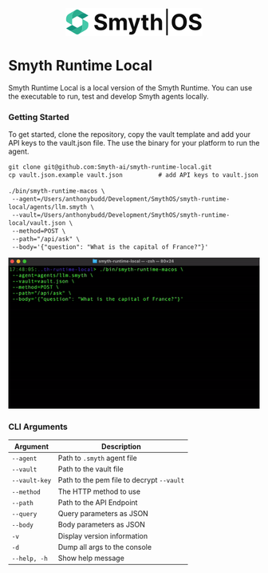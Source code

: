 <p align="center">
  <img width="auto" src="smythos.svg" alt="Header">
</p>

# Smyth Runtime Local

Smyth Runtime Local is a local version of the Smyth Runtime. You can use the executable to run, test and develop Smyth agents locally.

### Getting Started
To get started, clone the repository, copy the vault template and add your API keys to the vault.json file. The use the binary for your platform to run the agent.
```
git clone git@github.com:Smyth-ai/smyth-runtime-local.git
cp vault.json.example vault.json          # add API keys to vault.json

./bin/smyth-runtime-macos \
 --agent=/Users/anthonybudd/Development/SmythOS/smyth-runtime-local/agents/llm.smyth \
 --vault=/Users/anthonybudd/Development/SmythOS/smyth-runtime-local/vault.json \
 --method=POST \
 --path="/api/ask" \
 --body='{"question": "What is the capital of France?"}'
```

<p align="center">
  <img width="auto" width="500" src="./ReadMe.gif">
</p>


### CLI Arguments
| Argument         | Description                     |
|------------------|---------------------------------|
| `--agent`        | Path to `.smyth` agent file     |  
| `--vault`        | Path to the vault file          |
| `--vault-key`    | Path to the pem file to decrypt `--vault`  |
| `--method`       | The HTTP method to use          | 
| `--path`         | Path to the API Endpoint        | 
| `--query`        | Query parameters as JSON        | 
| `--body`         | Body parameters as JSON         | 
| `-v`             | Display version information     | 
| `-d`             | Dump all args to the console    | 
| `--help, -h`     | Show help message               | 
